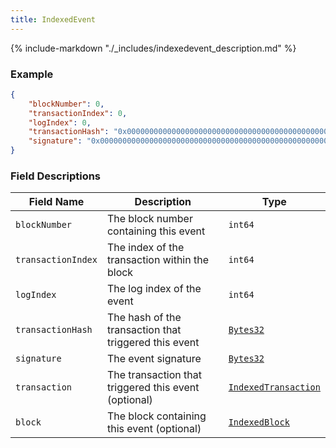 ```yaml
---
title: IndexedEvent
---
```

{% include-markdown "./_includes/indexedevent_description.md" %}

### Example

```json
{
    "blockNumber": 0,
    "transactionIndex": 0,
    "logIndex": 0,
    "transactionHash": "0x0000000000000000000000000000000000000000000000000000000000000000",
    "signature": "0x0000000000000000000000000000000000000000000000000000000000000000"
}
```

### Field Descriptions

| Field Name | Description | Type |
|------------|-------------|------|
| `blockNumber` | The block number containing this event | `int64` |
| `transactionIndex` | The index of the transaction within the block | `int64` |
| `logIndex` | The log index of the event | `int64` |
| `transactionHash` | The hash of the transaction that triggered this event | [`Bytes32`](simpletypes.md#bytes32) |
| `signature` | The event signature | [`Bytes32`](simpletypes.md#bytes32) |
| `transaction` | The transaction that triggered this event (optional) | [`IndexedTransaction`](#indexedtransaction) |
| `block` | The block containing this event (optional) | [`IndexedBlock`](#indexedblock) |

